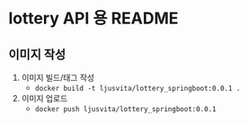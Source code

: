 # lottery API 용 README

## 이미지 작성

1. 이미지 빌드/태그 작성
    - `docker build -t ljusvita/lottery_springboot:0.0.1 .`
2. 이미지 업로드
    - `docker push ljusvita/lottery_springboot:0.0.1`
